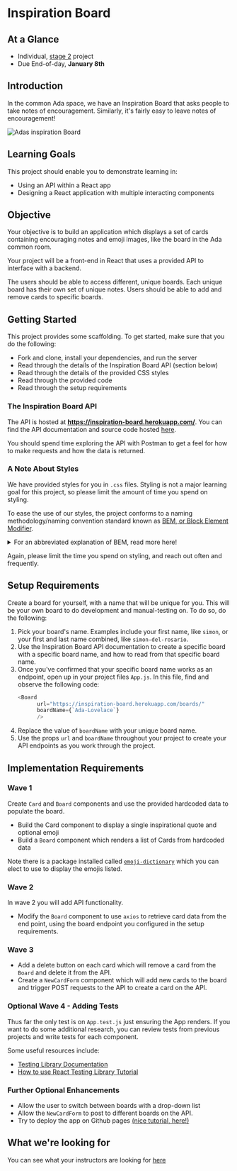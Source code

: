 # Inspiration Board

## At a Glance

- Individual, [stage 2](https://github.com/Ada-Developers-Academy/pedagogy/blob/master/classroom/rule-of-three.md#stage-2) project
- Due End-of-day, **January 8th**

## Introduction

In the common Ada space, we have an Inspiration Board that asks people to take notes of encouragement. Similarly, it's fairly easy to leave notes of encouragement!

![Adas inspiration Board](./images/board.jpg)

## Learning Goals

This project should enable you to demonstrate learning in:
- Using an API within a React app
- Designing a React application with multiple interacting components

## Objective

Your objective is to build an application which displays a set of cards containing encouraging notes and emoji images, like the board in the Ada common room.

Your project will be a front-end in React that uses a provided API to interface with a backend.

The users should be able to access different, unique boards. Each unique board has their own set of unique notes. Users should be able to add and remove cards to specific boards.

## Getting Started

This project provides some scaffolding. To get started, make sure that you do the following:

- Fork and clone, install your dependencies, and run the server
- Read through the details of the Inspiration Board API (section below)
- Read through the details of the provided CSS styles
- Read through the provided code
- Read through the setup requirements

### The Inspiration Board API

The API is hosted at **https://inspiration-board.herokuapp.com/**.  You can find the API documentation and source code hosted [here](https://github.com/AdaGold/inspiration-board-api).

You should spend time exploring the API with Postman to get a feel for how to make requests and how the data is returned.

### A Note About Styles

We have provided styles for you in `.css` files. Styling is not a major learning goal for this project, so please limit the amount of time you spend on styling.

To ease the use of our styles, the project conforms to a naming methodology/naming convention standard known as [BEM, or Block Element Modifier](http://getbem.com/).

<details>

  <summary>
    For an abbreviated explanation of BEM, read more here!
  </summary>

  Essentially, you can count on the provided styles to conform to the following naming rules:
- There aren't any, or rarely any element/tag selectors or ID selectors, and all styles selectors are on classes. That means there are are a lot more classes to set, but it relies less on assuming a specific HTML structure before understanding how to use it
- Classes are named in [block__element--modifier](http://getbem.com/naming/) format:
  - The first section, `block`, will describe the semantic block that the style applies to
  - The second section, `element` (after two underscores), will describe the specific element within that block that the style applies to
  - The third section `modifier` (after two hyphens), will describe any sort of modifier (ie `enabled`, `success`, `green`) for that block and element that the style applies to

Here's an example:
```css
.new-card-form__header {
  text-align: center;
  ...
}
```

In this case, there is some "block" (section, idea, maybe component) named `new-card-form`, and this style is for the "element" that represents the header by name of `header`. This style makes the header in the new card form `text-align: center;`. Note that this does not dictate what kind of HTML tag this is, or what its parent or children are.
</details>

Again, please limit the time you spend on styling, and reach out often and frequently.

## Setup Requirements

Create a board for yourself, with a name that will be unique for you. This will be your own board to do development and manual-testing on. To do so, do the following:

1. Pick your board's name. Examples include your first name, like `simon`, or your first and last name combined, like `simon-del-rosario`.
1. Use the Inspiration Board API documentation to create a specific board with a specific board name, and how to read from that specific board name.
1. Once you've confirmed that your specific board name works as an endpoint, open up in your project files `App.js`. In this file, find and observe the following code:
    ```javascript
    <Board
          url="https://inspiration-board.herokuapp.com/boards/"
          boardName={`Ada-Lovelace`}
          />
    ```
1. Replace the value of `boardName` with your unique board name.
1. Use the props `url` and `boardName` throughout your project to create your API endpoints as you work through the project.

## Implementation Requirements

### Wave 1

Create `Card` and `Board` components and use the provided hardcoded data to populate the board.

- Build the Card component to display a single inspirational quote and optional emoji
- Build a `Board` component which renders a list of Cards from hardcoded data

Note there is a package installed called [`emoji-dictionary`](https://github.com/IonicaBizau/emoji-dictionary) which you can elect to use to display the emojis listed.

### Wave 2

In wave 2 you will add API functionality.

- Modify the `Board` component to use `axios` to retrieve card data from the end point, using the board endpoint you configured in the setup requirements.

### Wave 3

- Add a delete button on each card which will remove a card from the `Board` and delete it from the API.
- Create a `NewCardForm` component which will add new cards to the board and trigger POST requests to the API to create a card on the API.

### Optional Wave 4 - Adding Tests

Thus far the only test is on `App.test.js` just ensuring the App renders.  If you want to do some additional research, you can review tests from previous projects and write tests for each component.

Some useful resources include:

- [Testing Library Documentation](https://testing-library.com/docs/)
- [How to use React Testing Library Tutorial](https://www.robinwieruch.de/react-testing-library)

### Further Optional Enhancements

- Allow the user to switch between boards with a drop-down list
- Allow the `NewCardForm` to post to different boards on the API.
- Try to deploy the app on Github pages [(nice tutorial, here!)](https://codeburst.io/deploy-react-to-github-pages-to-create-an-amazing-website-42d8b09cd4d)

## What we're looking for

You can see what your instructors are looking for [here](./feedback.md)
